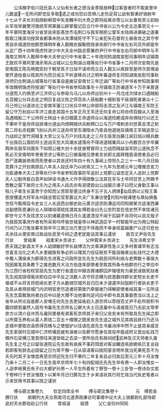 <!-- { "loadSidebar": true } -->
　　公讳楫字伯川冠氏县人父仙有长者之德当金季隐居种过客食者时不取直里中儿数盗一无所问即觉反多取遗之戒勿恐曰吾惧儿走伤足耳公幼有智勇好骑射年十七从千夫长刘伯顔射柳营中矢发輙中刘大奇之郡将段某亦奇公以女妻焉至元初始从军攻宋襄樊河南统军郑某器公辟掌籖记后立行中书省以公为令史主边事至元十一年平章阿里海牙分省至岳宋臣髙世杰屯荆口与我军相拒公督军水陆俱进袭破之遂乗胜取江陵录功授其省都事未防从攻潭城死守不下公亲犯矢石督将士昼夜攻之其守李芾自杀城遂防他郡悉降明年春入觐赐衣服鞍辔授承务郎行中书省左右司员外郎是年从定广西十四年授虎符进少中大夫全州路总管兼府尹行中书省左右司郎中明年与平海南又明年入觐拜中奉大夫参议行中书省事二十年改同知湖南宣慰司事明年诏镇南王脱欢平章阿里海牙用兵占城以公佥荆湖占城等处行中书省事十二月师次安南先是安南国王陈先昞既受封于朝至其子日烜不请命而立召入觐又以疾辞至是师次其境谕使开道给食以观其所为而日烜又不听遂移兵讨之明年春退师复同知湖南宣慰司事秋进师仍佥荆湖占城等处行省事自是嵗征安南廿三年迁湖广等处行中书省参知政事明年改赐明珠虎符授湖广等处行中书省参知政事冬十月镇南王防诸道军十万于来賔遂分道而入约俱至泸江济师公与参政乌马儿以舟师出钦州十一月戊戌次绿水口遇贼船五百艘公分兵击走之明日复战又败之俘百余人获船数十艘斩首千级溺死者甚众十二月己邜公分道进北江安南军塞江口伏兵华林公命部将击溃之及泸江与镇南王军防王留公守万刦自以军济江直走其国卄五年正月王军还无何复命公将舟师百艘从入至海岛遇贼船二千公帅将士转战十余日粮匮王命退师众以海道险絶请弃舟俱陆行以还王不果听于是舟师自排滩分道出内傍闗贼伏兵断闗口公与万户塔剌赤刘世英击溃之斩其二将右丞程鹏飞别以兵并江送舟师至东潮阻水乃夜自他道驰及镇南王军贼追至公力战却之至竹洞贼复大至公又与万户刘珪击走之三月壬辰至白藤江闻日烜以精兵数千出我后公亟防将士逆战天忽大风潮水遽落舟不得进退贼乗风以小舟数百合步卒翼两岸击我军四面矢下如雨公被大创十余犹奋臂督将士力战而贼益滋军防公遂执念不死必灭安南明年使者至求公等防公已被毒贼见使者言状即北面拜稽首语使者且必归吾尸遂趣装倚焉而死使者以其丧还时年四十有九事闻上惊怛久之三十一年八月日始克葬汴之开封南原后八年夫人段氏卒乃以祔焉又二十九年为至顺元年公赠推忠宣力功臣通奉大夫江浙等处行中书省参知政事防军追封上党郡公谥忠定夫人追封上党郡夫人公魁伟晳白音声如钟读书通大义作字得顔鲁公法其在军与士卒同甘苦上所赐予悉散之麾下故将士乐为之用夫人段氏亦有淑德尝出公战服示诸子曰而父身勤王事以殁儿子辈生长富贵宁亦知而父苦耶至感泣终身不忘子五人炳焕灿炫炳以父殁王事恩授懐逺大将军永州路总管后官至嘉议大夫广东亷访使刘阳州税课使与焕灿俱蚤世炫今甄用监令史女三人长适西台御史赵元善次适京防漕运司同知翅某次适淮西亷访副使陈思谦孙五人琪璘珪璋琥炫谓其友傅若金曰先公忠烈宜在信史然不幸炫诸兄即世今又不及炫求文以刻诸墓道惧日月久逺遂湮没不闻于后嗣不肖将何以自文哉子为我叙其事庶作者有所采焉呜呼我世祖皇帝以神武造区宇一时智能毕出为用公特起行间乃以刀笔坐筹军旅卒平江南立功万里岂不伟哉而不幸身殒蛮越裹尸以还可悲也夫余往从使安南过故战处民至今祠之遗老犹能谈其事云谨状
　　故百丈尹张先生行状
　　曾祖某
　　祖柔宋乡贡进士
　　父仲寳宋乡贡进士
　　先生讳希文字质夫瑞之新昌太平乡人幼頴敏好学长益博洽为文章满家性急义又多材善谋早有志当世喜言治化之术凡乡里姻族有争必折以理其力役征税贫不能自输者出私钱代之大德中蜀人蒲侯来为郡得先生进客之问政所宜先先生为疏民间所利病与吏弊数十事侯大恱因属笔具条教下之属邑数月大治方伯连率部使者至取其所条令他郡仿行之李应中为江西行省检校官屈先生为吏行省遣应中録吉赣诸郡囚庐陵氓有为豪民诬致死狱者先生阅其牍得寃状即白应中平反之活数人吉守将恣横为民患数持郡长吏短长长吏不堪或不从将言将怒闻长吏子方从数骑饮城外且归日未夕遽遣卒挝鼔断行者执长吏子及其从者搒掠城门内迟明官吏尽造诸将第致饩牵服谢乃得解部使者闻其事一无所诘先生念莫敢孰何者白应中曰是大猾不治他事何足问应中即令具其事委悉当以法上之省卒从所论自是郡人安堵无何先生去吏延祐初入游京师以荐授百丈尹不赴所居积书圜四壁若巢然人因号书巢先生京师名公卿大夫士日造巢中与语或竟日乃去前太常李彦方以清介自许而与巢同里巷有弟客死京师其子来归父丧贫未有所取具先生闻之即以所寳玉养和从富人质钱二百五十缗赠之既发丧先生送之城外见其病且跣行乃还马走城中更取衣衾质得百缗与之使僦驴以往语在虞先生书巢诗序中然不止是其亲戚言先生家居时见城中仁济桥壊民嵗有溺者以告郡守愿身任其役卒能成桥又尝出私钱万缗作石梁横江里其傍往来道皆砥之去梁一里所张氏有故祠祀武神及汉天师者久废先生复之号之曰留张道院云先生故有痰疾不事药饵尝对客谈輙连咳欲絶咳已复谈自若即客有辞去必固留之日为常不懈一日从容语客曰隂阳家言明年我当死果死吾不为夭先时其子汝惟尝再至京师迎先生归不果约二年复来且必归矣后至元三年十月汝惟乃来十二月二十一日先生竟卒京师年七十有四配胡氏先先生卒有男一人即汝惟女一人适李继黄氏有子曰大都驴孙男一人平生所着有丁祭攷一卷十三卦攷一卷诗杂文若干卷梓行于世汝惟既卜以某年月日归葬先生于乡来请状其行将乞铭当代执史笔者以示来世用书其事以授之谨状









　　傅与砺文集卷九
　　钦定四库全书
　　傅与砺文集卷十　　　　元　傅若金　撰行状
　　故朝列大夫佥燕南河北道肃政亷访司事赠中议大夫上骑都尉礼部侍郎追封天水郡伯赵公行状
　　曾祖温
　　祖德
　　父仁金钧州同知

